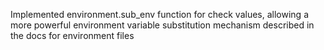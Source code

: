Implemented environment.sub_env function for check values, allowing a more powerful environment variable substitution mechanism described in the docs for environment files